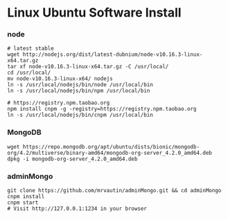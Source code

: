 # Linux Ubuntu Software Install

### node

```shell
# latest stable
wget http://nodejs.org/dist/latest-dubnium/node-v10.16.3-linux-x64.tar.gz
tar xf node-v10.16.3-linux-x64.tar.gz -C /usr/local/
cd /usr/local/
mv node-v10.16.3-linux-x64/ nodejs
ln -s /usr/local/nodejs/bin/node /usr/local/bin
ln -s /usr/local/nodejs/bin/npm /usr/local/bin
```



```shell
# https://registry.npm.taobao.org 
npm install cnpm -g -registry=https://registry.npm.taobao.org
ln -s /usr/local/nodejs/bin/cnpm /usr/local/bin
```



### MongoDB

```shell
wget https://repo.mongodb.org/apt/ubuntu/dists/bionic/mongodb-org/4.2/multiverse/binary-amd64/mongodb-org-server_4.2.0_amd64.deb
dpkg -i mongodb-org-server_4.2.0_amd64.deb
```



### adminMongo

```shell
git clone https://github.com/mrvautin/adminMongo.git && cd adminMongo
cnpm install
cnpm start
# Visit http://127.0.0.1:1234 in your browser
```



